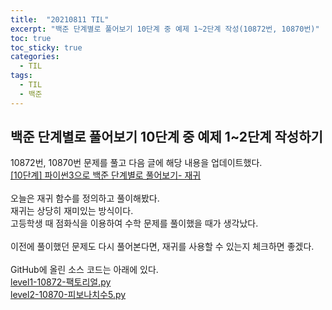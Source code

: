 ```yaml
---
title:  "20210811 TIL"
excerpt: "백준 단계별로 풀어보기 10단계 중 예제 1~2단계 작성(10872번, 10870번)"
toc: true
toc_sticky: true
categories:
  - TIL
tags:
  - TIL
  - 백준
---
```


## 백준 단계별로 풀어보기 10단계 중 예제 1\~2단계 작성하기  
10872번, 10870번 문제를 풀고 다음 글에 해당 내용을 업데이트했다.      
[[10단계] 파이썬3으로 백준 단계별로 풀어보기- 재귀](https://leeryeongsong.github.io/baekjoon/baekjoon-step-by-step-python3-step10/)  
<br>
오늘은 재귀 함수를 정의하고 풀이해봤다.  
재귀는 상당히 재미있는 방식이다.  
고등학생 때 점화식을 이용하여 수학 문제를 풀이했을 때가 생각났다.  
<br>
이전에 풀이했던 문제도 다시 풀어본다면, 재귀를 사용할 수 있는지 체크하면 좋겠다.  
<br>
GitHub에 올린 소스 코드는 아래에 있다.  
[level1-10872-팩토리얼.py](https://github.com/leeryeongsong/baekjoon-step-by-step-python3/blob/main/step10/level1-10872-%ED%8C%A9%ED%86%A0%EB%A6%AC%EC%96%BC.py)  
[level2-10870-피보나치수5.py](https://github.com/leeryeongsong/baekjoon-step-by-step-python3/blob/main/step10/level2-10870-%ED%94%BC%EB%B3%B4%EB%82%98%EC%B9%98%EC%88%985.py)
<br>
